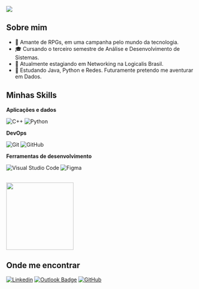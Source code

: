 ![](https://komarev.com/ghpvc/?username=guitsv&color=006bed)

## Sobre mim

- 🤔 Amante de RPGs, em uma campanha pelo mundo da tecnologia.
- 🎓 Cursando o terceiro semestre de Análise e Desenvolvimento de Sistemas.
- 💼 Atualmente estagiando em Networking na Logicalis Brasil.
- 🌱 Estudando Java, Python e Redes. Futuramente pretendo me aventurar em Dados.

## Minhas Skills

**Aplicações e dados**

![C++](https://img.shields.io/badge/-C++-333333?style=flat&logo=C%2B%2B&logoColor=00599C)
![Python](https://img.shields.io/badge/-Python-333333?style=flat&logo=Python)

**DevOps**

![Git](https://img.shields.io/badge/-Git-333333?style=flat&logo=git)
![GitHub](https://img.shields.io/badge/-GitHub-333333?style=flat&logo=github)

**Ferramentas de desenvolvimento**

![Visual Studio Code](https://img.shields.io/badge/-Visual%20Studio%20Code-333333?style=flat&logo=visual-studio-code&logoColor=007ACC)
![Figma](https://img.shields.io/badge/-Figma-333333?style=flat&logo=figma&logoColor=007ACC)

<br/>

<a href="https://github.com/guitsv" title="Perfil do Guilherme">
  <img height="180em" src="https://github-readme-stats.vercel.app/api?username=guitsv&theme=dracula&show_icons=true" />
</a>

## Onde me encontrar

[![Linkedin](https://img.shields.io/badge/-LinkedIn-blue?style=flat-square&logo=Linkedin&logoColor=white&link=www.linkedin.com/in/guilherme-varela-8151b1218)](www.linkedin.com/in/guilherme-varela-8151b1218)
[![Outlook Badge](https://img.shields.io/badge/-Contato-006bed?style=flat-square&logo=Gmail&logoColor=white&link=mailto:contato.guilhermevarela@outlook.com.br)](mailto:contato.guilhermevarela@outlook.com.br)
[![GitHub](https://img.shields.io/github/followers/guitsv?label=Follow&style=social)](https://github.com/guitsv)
